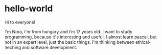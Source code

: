 # hello-world

Hi to everyone!

I'm Nora, i'm from hungary and i'm 17 years old. i want to study programming, because it's interesting and useful. I almost learn pascal, but not in an expert level, just the basic things. I'm thinking between ethical-heching and software development.
